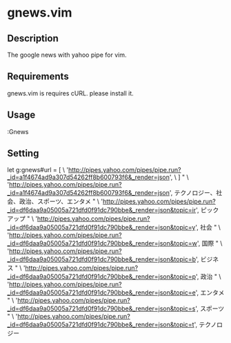 gnews.vim
==========

Description
-----------
The google news with yahoo pipe for vim.

Requirements
------------
gnews.vim is requires cURL. please install it.

Usage
-----
  :Gnews

Setting
-------
  let g:gnews#url = [
    \ 'http://pipes.yahoo.com/pipes/pipe.run?_id=a1f4674ad9a307d54262ff8b600793f6&_render=json',
    \ ]
"   \ 'http://pipes.yahoo.com/pipes/pipe.run?_id=a1f4674ad9a307d54262ff8b600793f6&_render=json',  テクノロジー、社会、政治、スポーツ、エンタメ
"   \ 'http://pipes.yahoo.com/pipes/pipe.run?_id=df6daa9a05005a721dfd0f91dc790bbe&_render=json&topic=ir',  ピックアップ
"   \ 'http://pipes.yahoo.com/pipes/pipe.run?_id=df6daa9a05005a721dfd0f91dc790bbe&_render=json&topic=y',  社会
"   \ 'http://pipes.yahoo.com/pipes/pipe.run?_id=df6daa9a05005a721dfd0f91dc790bbe&_render=json&topic=w',  国際
"   \ 'http://pipes.yahoo.com/pipes/pipe.run?_id=df6daa9a05005a721dfd0f91dc790bbe&_render=json&topic=b',  ビジネス
"   \ 'http://pipes.yahoo.com/pipes/pipe.run?_id=df6daa9a05005a721dfd0f91dc790bbe&_render=json&topic=p',  政治
"   \ 'http://pipes.yahoo.com/pipes/pipe.run?_id=df6daa9a05005a721dfd0f91dc790bbe&_render=json&topic=e',  エンタメ
"   \ 'http://pipes.yahoo.com/pipes/pipe.run?_id=df6daa9a05005a721dfd0f91dc790bbe&_render=json&topic=s',  スポーツ
"   \ 'http://pipes.yahoo.com/pipes/pipe.run?_id=df6daa9a05005a721dfd0f91dc790bbe&_render=json&topic=t',  テクノロジー

